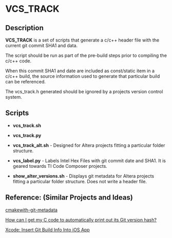 # VCS_TRACK #

## Description ##
**VCS_TRACK** is a set of scripts that generate a c/c++ header file with the current git commit SHA1 and data.

The script should be run as part of the pre-build steps prior to compiling the c/c++ code.

When this commit SHA1 and date are included as const/static item in a c/c++ build, the source information used to generate that particular build can be referenced.

The vcs_track.h generated should be ignored by a projects version control system.

## Scripts ##
* **vcs_track.sh**
* **vcs_track.py**
* **vcs_track_alt.sh** - Designed for Altera projects fitting a particular
folder structure.

* **vcs_label.py** - Labels Intel Hex Files with git commit date and SHA1.  It is geared towards TI Code Composer projects.

* **show\_alter\_versions.sh** - Displays git metadata for Altera projects fitting a particular folder structure.  Does not write a header file.

## Reference: (Similar Projects and Ideas) ##

[cmakewith-git-metadata](https://github.com/pmirshad/cmake-with-git-metadata)

[How can I get my C code to automatically print out its Git version hash?](http://stackoverflow.com/questions/1704907/how-can-i-get-my-c-code-to-automatically-print-out-its-git-version-hash)

[Xcode: Insert Git Build Info Into iOS App](http://www.egeek.me/2013/02/09/xcode-insert-git-build-info-into-ios-app/)
